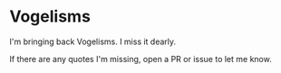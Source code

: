 # Vogelisms

I'm bringing back Vogelisms. I miss it dearly.

If there are any quotes I'm missing, open a PR or issue to let me know.
